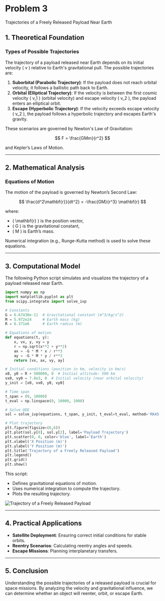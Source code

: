# Problem 3

Trajectories of a Freely Released Payload Near Earth

## 1. Theoretical Foundation

### Types of Possible Trajectories

The trajectory of a payload released near Earth depends on its initial velocity
\( v \) relative to Earth's gravitational pull. The possible trajectories are:

1. **Suborbital (Parabolic Trajectory)**: If the payload does not reach orbital
   velocity, it follows a ballistic path back to Earth.
2. **Orbital (Elliptical Trajectory)**: If the velocity is between the first
   cosmic velocity \( v_1 \) (orbital velocity) and escape velocity \( v_2 \),
   the payload enters an elliptical orbit.
3. **Escape (Hyperbolic Trajectory)**: If the velocity exceeds escape velocity
   \( v_2 \), the payload follows a hyperbolic trajectory and escapes Earth's
   gravity.

These scenarios are governed by Newton's Law of Gravitation:

$$
F = \frac{GMm}{r^2}
$$

and Kepler’s Laws of Motion.

---

## 2. Mathematical Analysis

### Equations of Motion

The motion of the payload is governed by Newton’s Second Law:

$$
\frac{d^2\mathbf{r}}{dt^2} = -\frac{GM}{r^3} \mathbf{r}
$$

where:

-   \( \mathbf{r} \) is the position vector,
-   \( G \) is the gravitational constant,
-   \( M \) is Earth’s mass.

Numerical integration (e.g., Runge-Kutta method) is used to solve these
equations.

---

## 3. Computational Model

The following Python script simulates and visualizes the trajectory of a payload
released near Earth.

```python
import numpy as np
import matplotlib.pyplot as plt
from scipy.integrate import solve_ivp

# Constants
G = 6.67430e-11  # Gravitational constant (m^3/kg/s^2)
M = 5.972e24     # Earth mass (kg)
R = 6.371e6      # Earth radius (m)

# Equations of motion
def equations(t, y):
    x, vx, y, vy = y
    r = np.sqrt(x**2 + y**2)
    ax = -G * M * x / r**3
    ay = -G * M * y / r**3
    return [vx, ax, vy, ay]

# Initial conditions (position in km, velocity in km/s)
x0, y0 = R + 500000, 0  # Initial altitude: 500 km
vx0, vy0 = 7.8e3, 0  # Initial velocity (near orbital velocity)
y_init = [x0, vx0, y0, vy0]

# Time span
t_span = (0, 10000)
t_eval = np.linspace(0, 10000, 1000)

# Solve ODE
sol = solve_ivp(equations, t_span, y_init, t_eval=t_eval, method='RK45')

# Plot trajectory
plt.figure(figsize=(6,6))
plt.plot(sol.y[0], sol.y[2], label='Payload Trajectory')
plt.scatter(0, 0, color='blue', label='Earth')
plt.xlabel('X Position (m)')
plt.ylabel('Y Position (m)')
plt.title('Trajectory of a Freely Released Payload')
plt.legend()
plt.grid()
plt.show()
```

This script:

-   Defines gravitational equations of motion.
-   Uses numerical integration to compute the trajectory.
-   Plots the resulting trajectory.

![Trajectory of a Freely Released Payload](png/problem3.png)

---

## 4. Practical Applications

-   **Satellite Deployment**: Ensuring correct initial conditions for stable
    orbits.
-   **Reentry Scenarios**: Calculating reentry angles and speeds.
-   **Escape Missions**: Planning interplanetary transfers.

---

## 5. Conclusion

Understanding the possible trajectories of a released payload is crucial for
space missions. By analyzing the velocity and gravitational influence, we can
determine whether an object will reenter, orbit, or escape Earth.
